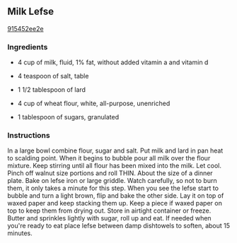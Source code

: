 ## Milk Lefse

[915452ee2e](http://www.food.com/recipe/milk-lefse-17836)

### Ingredients

 - 4 cup of milk, fluid, 1% fat, without added vitamin a and vitamin d

 - 4 teaspoon of salt, table

 - 1 1/2 tablespoon of lard

 - 4 cup of wheat flour, white, all-purpose, unenriched

 - 1 tablespoon of sugars, granulated

### Instructions

In a large bowl combine flour, sugar and salt. Put milk and lard in pan heat to scalding point. When it begins to bubble pour all milk over the flour mixture. Keep stirring until all flour has been mixed into the milk. Let cool. Pinch off walnut size portions and roll THIN. About the size of a dinner plate. Bake on lefse iron or large griddle. Watch carefully, so not to burn them, it only takes a minute for this step. When you see the lefse start to bubble and turn a light brown, flip and bake the other side. Lay it on top of waxed paper and keep stacking them up. Keep a piece if waxed paper on top to keep them from drying out. Store in airtight container or freeze. Butter and sprinkles lightly with sugar, roll up and eat. If needed when you're ready to eat place lefse between damp dishtowels to soften, about 15 minutes.